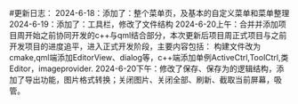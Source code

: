 #更新日志：
2024-6-18：添加了：整个菜单页，及基本的自定义菜单和菜单整理
2024-6-19：添加了：工具栏，修改了文件结构
2024-6-20上午：合并并添加项目周开始之前协同开发的c++与qml结合部分，本次更新后项目周正式项目与之前开发项目的进度追平，进入正式开发阶段，主要内容包括：
构建文件改为cmake,qml端添加EditorView、dialog等，c++端添加单例ActiveCtrl,ToolCtrl,类Editor，imageprovider.
2024-6-20下午：修改了保存、保存为的逻辑结构，添加了导出功能，图片格式转换；关闭图片、关闭全部、刷新、截取当前屏幕，吸管。
